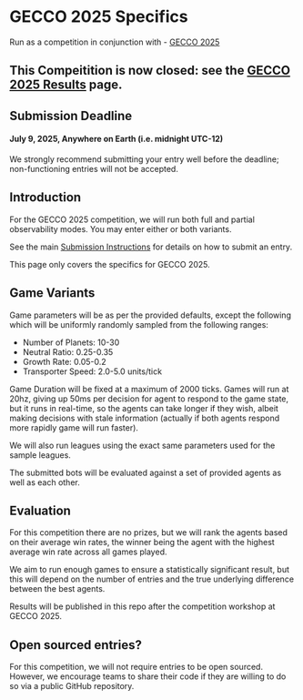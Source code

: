 # GECCO 2025 Specifics

Run as a competition in conjunction with - [GECCO 2025](https://gecco-2025.sigevo.org/Competition?itemId=5108)

## This Compeitition is now closed: see the [GECCO 2025 Results](GECCO_2025_Results.md) page.

## Submission Deadline

#### July 9, 2025, Anywhere on Earth (i.e. midnight UTC-12)

We strongly recommend submitting your entry well before the deadline; non-functioning
entries will not be accepted.

## Introduction

For the GECCO 2025 competition, we will
run both full and partial observability modes.
You may enter either or both variants.

See the main [Submission Instructions](../submit_entry.md)
for details on how to submit an entry.

This page only covers the specifics for GECCO 2025.

## Game Variants

Game parameters will be as per the provided
defaults, except the following which will be
uniformly randomly sampled from the following ranges:

* Number of Planets: 10-30
* Neutral Ratio: 0.25-0.35
* Growth Rate: 0.05-0.2
* Transporter Speed: 2.0-5.0 units/tick

Game Duration will be fixed at a maximum of 2000 ticks.
Games will run at 20hz, giving up 50ms per decision
for agent to respond to the game state, but it runs
in real-time, so the agents can take longer if they wish,
albeit making decisions with stale information  (actually if
both agents respond more rapidly game will run faster).

We will also run leagues using the exact same parameters used for the 
sample leagues.

The submitted bots will be evaluated against a set
of provided agents as well as each other.

## Evaluation

For this competition there are no prizes, 
but we will rank the agents
based on their average win rates, the winner being the
agent with the highest average win rate across all games played.

We aim to run enough games to ensure a statistically significant
result, but this will depend on the number of entries and the 
true underlying difference between the best agents.

Results will be published in this repo after the competition workshop
at GECCO 2025.

## Open sourced entries?

For this competition, we will not require entries to be open sourced.
However, we encourage teams to share their code if they are willing to do so
via a public GitHub repository.
